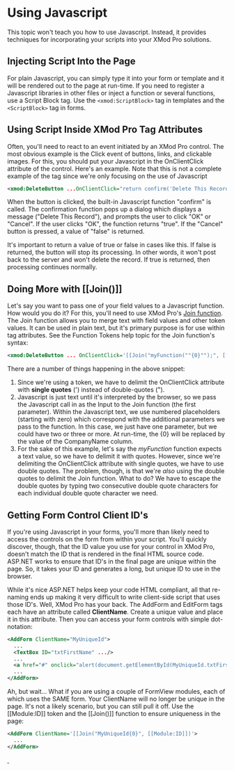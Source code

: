 # Using Javascript

This topic won't teach you how to use Javascript. Instead, it provides techniques for incorporating your scripts into your XMod Pro solutions.  

## Injecting Script Into the Page

For plain Javascript, you can simply type it into your form or template and it will be rendered out to the page at run-time. If you need to register a Javascript libraries in other files or inject a function or several functions, use a Script Block tag. Use the `<xmod:ScriptBlock>` tag in templates and the `<ScriptBlock>` tag in forms.

## Using Script Inside XMod Pro Tag Attributes

Often, you'll need to react to an event initiated by an XMod Pro control. The most obvious example is the Click event of buttons, links, and clickable images. For this, you should put your Javascript in the OnClientClick attribute of the control. Here's an example. Note that this is not a complete example of the tag since we're only focusing on the use of Javascript

```xml
<xmod:DeleteButton ...OnClientClick="return confirm('Delete This Record?');" ...
```

When the button is clicked, the built-in Javascript function "confirm" is called. The confirmation function pops up a dialog which displays a message ("Delete This Record"), and prompts the user to click "OK" or "Cancel". If the user clicks "OK", the function returns "true". If the "Cancel" button is pressed, a value of "false" is returned.

It's important to return a value of true or false in cases like this. If false is returned, the button will stop its processing. In other words, it won't post back to the server and won't delete the record. If true is returned, then processing continues normally.

## Doing More with [[Join()]]

Let's say you want to pass one of your field values to a Javascript function. How would you do it? For this, you'll need to use XMod Pro's [Join function](./tokens/functions.md). The Join function allows you to merge text with field values and other token values. It can be used in plain text, but it's primary purpose is for use within tag attributes. See the Function Tokens help topic for the Join function's syntax:

```xml
<xmod:DeleteButton ... OnClientClick='[[Join("myFunction(""{0}"");", [[CompanyName]])]]' ...
```

There are a number of things happening in the above snippet:

1.  Since we're using a token, we have to delimit the OnClientClick attribute with **single quotes** (') instead of double-quotes (").
2.  Javascript is just text until it's interpreted by the browser, so we pass the Javascript call in as the Input to the Join function (the first parameter). Within the Javascript text, we use numbered placeholders (starting with zero) which correspond with the additional parameters we pass to the function. In this case, we just have one parameter, but we could have two or three or more. At run-time, the {0} will be replaced by the value of the CompanyName column.
3.  For the sake of this example, let's say the _myFunction_ function expects a text value, so we have to delimit it with quotes. However, since we're delimiting the OnClientClick attribute with single quotes, we have to use double quotes. The problem, though, is that we're _also_ using the double quotes to delimit the Join function. What to do? We have to escape the double quotes by typing two consecutive double quote characters for each individual double quote character we need.  

## Getting Form Control Client ID's

If you're using Javascript in your forms, you'll more than likely need to access the controls on the form from within your script. You'll quickly discover, though, that the ID value you use for your control in XMod Pro, doesn't match the ID that is rendered in the final HTML source code. ASP.NET works to ensure that ID's in the final page are unique within the page. So, it takes your ID and generates a long, but unique ID to use in the browser.

While it's nice ASP.NET helps keep your code HTML compliant, all that re-naming ends up making it very difficult to write client-side script that uses those ID's. Well, XMod Pro has your back. The AddForm and EditForm tags each have an attribute called **ClientName**. Create a unique value and place it in this attribute. Then you can access your form controls with simple dot-notation:

```xml
<AddForm ClientName="MyUniqueId">
  ...
  <TextBox ID="txtFirstName" .../>
  ...
  <a href="#" onclick="alert(document.getElementById(MyUniqueId.txtFirstName);return false;">Click Me</a>
  ...
</AddForm>
```

Ah, but wait... What if you are using a couple of FormView modules, each of which uses the SAME form. Your ClientName will no longer be unique in the page. It's not a likely scenario, but you can still pull it off. Use the [[Module:ID]] token and the [[Join()]] function to ensure uniqueness in the page:

```xml
<AddForm ClientName='[[Join("MyUniqueId{0}", [[Module:ID]])'>
  ...
</AddForm>
```

[ ](#top)